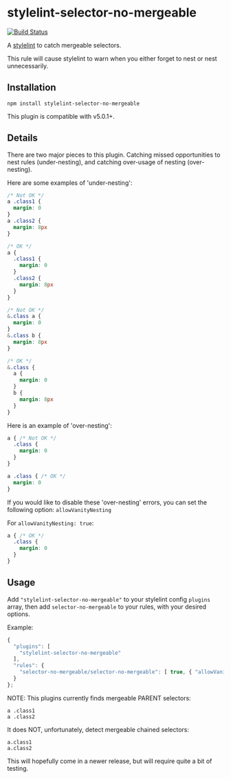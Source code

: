 # stylelint-selector-no-mergeable

[![Build Status](https://travis-ci.org/timothyneiljohnson/stylelint-selector-no-mergeable.svg)](https://travis-ci.org/timothyneiljohnson/stylelint-selector-no-mergeable)

A [stylelint](https://github.com/stylelint/stylelint) to catch mergeable selectors.

This rule will cause stylelint to warn when you either forget to nest or nest unnecessarily.

## Installation

```
npm install stylelint-selector-no-mergeable
```

This plugin is compatible with v5.0.1+.

## Details

There are two major pieces to this plugin. Catching missed opportunities to nest rules (under-nesting), and catching over-usage of nesting (over-nesting).

Here are some examples of 'under-nesting':
```css
/* Not OK */
a .class1 {
  margin: 0
}
a .class2 {
  margin: 8px
}

/* OK */
a {
  .class1 {
    margin: 0
  }
  .class2 {
    margin: 8px
  }
}
```
```css
/* Not OK */
&.class a {
  margin: 0
}
&.class b {
  margin: 8px
}

/* OK */
&.class {
  a {
    margin: 0
  }
  b {
    margin: 8px
  }
}
```

Here is an example of 'over-nesting':

```css
a { /* Not OK */
  .class {
    margin: 0
  }
}

a .class { /* OK */
  margin: 0
}
```

If you would like to disable these 'over-nesting' errors, you can set the following option:
`allowVanityNesting`

For `allowVanityNesting: true`:

```css
a { /* OK */
  .class {
    margin: 0
  }
}
```

## Usage

Add `"stylelint-selector-no-mergeable"` to your stylelint config `plugins` array, then add `selector-no-mergeable` to your rules, with your desired options.

Example:

```js
{
  "plugins": [
    "stylelint-selector-no-mergeable"
  ],
  "rules": {
    "selector-no-mergeable/selector-no-mergeable": [ true, { "allowVanityNesting": true|false } ]
  }
};
```



NOTE: This plugins currently finds mergeable PARENT selectors:
```
a .class1
a .class2
```
It does NOT, unfortunately, detect mergeable chained selectors:
```
a.class1
a.class2
```
This will hopefully come in a newer release, but will require quite a bit of testing.
